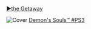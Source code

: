 <!-- 

<details>
<summary>layout: page
title: "SONY"
permalink: https://jeuxsf.github.io/JSF/sony/

</details>
  
#### hidden field with metadata

-->


[►the Getaway](theGetaway.md)


![Cover](https://www.mobygames.com/game/ps3/demons-souls/cover-art/gameCoverId,670843/)
[Demon's Souls™ #PS3](https://ouo.io/e9VJXn)

